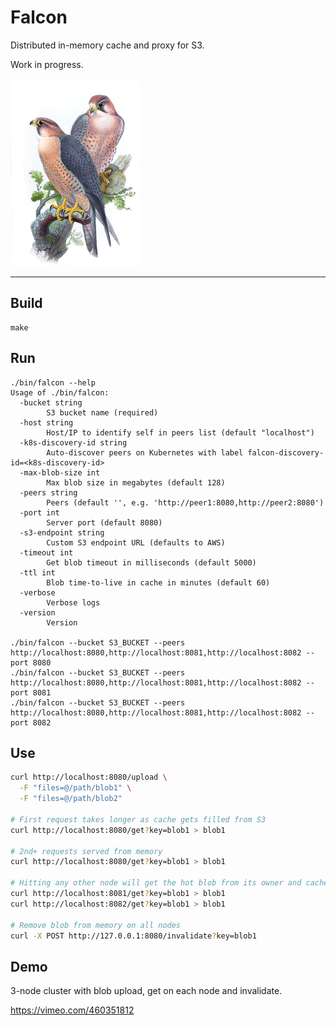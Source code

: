 # Falcon

Distributed in-memory cache and proxy for S3.

Work in progress.

<img src="./docs/illustration.jpg" width="208" height="300">

---

## Build

```
make
```

## Run

```
./bin/falcon --help
Usage of ./bin/falcon:
  -bucket string
        S3 bucket name (required)
  -host string
        Host/IP to identify self in peers list (default "localhost")
  -k8s-discovery-id string
        Auto-discover peers on Kubernetes with label falcon-discovery-id=<k8s-discovery-id>
  -max-blob-size int
        Max blob size in megabytes (default 128)
  -peers string
        Peers (default '', e.g. 'http://peer1:8080,http://peer2:8080')
  -port int
        Server port (default 8080)
  -s3-endpoint string
        Custom S3 endpoint URL (defaults to AWS)
  -timeout int
        Get blob timeout in milliseconds (default 5000)
  -ttl int
        Blob time-to-live in cache in minutes (default 60)
  -verbose
        Verbose logs
  -version
        Version

./bin/falcon --bucket S3_BUCKET --peers http://localhost:8080,http://localhost:8081,http://localhost:8082 --port 8080
./bin/falcon --bucket S3_BUCKET --peers http://localhost:8080,http://localhost:8081,http://localhost:8082 --port 8081
./bin/falcon --bucket S3_BUCKET --peers http://localhost:8080,http://localhost:8081,http://localhost:8082 --port 8082
```

## Use

```bash
curl http://localhost:8080/upload \
  -F "files=@/path/blob1" \
  -F "files=@/path/blob2"

# First request takes longer as cache gets filled from S3
curl http://localhost:8080/get?key=blob1 > blob1

# 2nd+ requests served from memory
curl http://localhost:8080/get?key=blob1 > blob1

# Hitting any other node will get the hot blob from its owner and cache it as well before returning
curl http://localhost:8081/get?key=blob1 > blob1
curl http://localhost:8082/get?key=blob1 > blob1

# Remove blob from memory on all nodes
curl -X POST http://127.0.0.1:8080/invalidate?key=blob1
```

## Demo

3-node cluster with blob upload, get on each node and invalidate.

https://vimeo.com/460351812